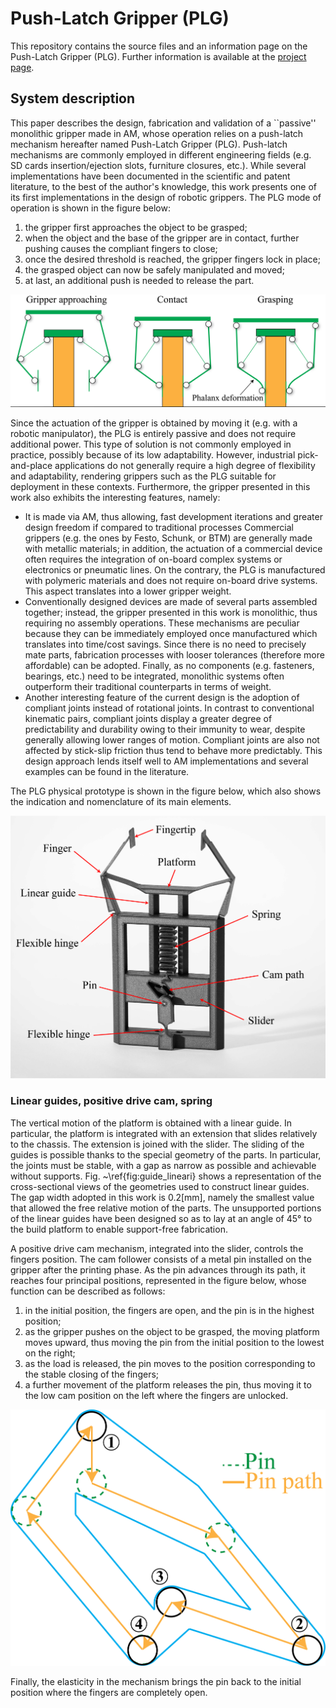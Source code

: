 # Push-Latch Gripper (PLG) 

This repository contains the source files and an information page on the Push-Latch Gripper (PLG).
Further information is available at the [project page](https://made-iit.github.io/plg/).

## System description

This paper describes the design, fabrication and validation of a ``passive'' monolithic gripper made in AM, whose operation relies on a push-latch mechanism hereafter named Push-Latch Gripper (PLG).
Push-latch mechanisms are commonly employed in different engineering fields (e.g. SD cards insertion/ejection slots, furniture closures, etc.). While several implementations have been documented in the scientific and patent literature, to the best of the author's knowledge, this work presents one of its first implementations in the design of robotic grippers.
The PLG mode of operation is shown in the figure below: 
1. the gripper first approaches the object to be grasped; 
2. when the object and the base of the gripper are in contact, further pushing causes the compliant fingers to close; 
3. once the desired threshold is reached, the gripper fingers lock in place; 
4. the grasped object can now be safely manipulated and moved; 
5. at last, an additional push is needed to release the part. 

![Sequence](/Images/grasping_seq.png)

Since the actuation of the gripper is obtained by moving it (e.g. with a robotic manipulator), the PLG is entirely passive and does not require additional power. This type of solution is not commonly employed in practice, possibly because of its low adaptability. However, industrial pick-and-place applications do not generally require a high degree of flexibility and adaptability, rendering grippers such as the PLG suitable for deployment in these contexts.
Furthermore, the gripper presented in this work also exhibits the interesting features, namely: 

* It is made via AM, thus allowing, fast development iterations and greater design freedom if compared to traditional processes Commercial grippers (e.g. the ones by Festo, Schunk, or BTM) are generally made with metallic materials; in addition, the actuation of a commercial device often requires the integration of on-board complex systems or electronics or pneumatic lines. On the contrary, the PLG is manufactured with polymeric materials and does not require on-board drive systems.
This aspect translates into a lower gripper weight.
* Conventionally designed devices are made of several parts assembled together; instead, the gripper presented in this work is monolithic, thus requiring no assembly operations.
These mechanisms are peculiar because they can be immediately employed once manufactured which translates into time/cost savings.
Since there is no need to precisely mate parts, fabrication processes with looser tolerances (therefore more affordable) can be adopted.
Finally, as no components (e.g. fasteners, bearings, etc.) need to be integrated,  monolithic systems often outperform their traditional counterparts in terms of weight.
* Another interesting feature of the current design is the adoption of compliant joints instead of rotational joints.
In contrast to conventional kinematic pairs, compliant joints display a greater degree of predictability and durability owing to their immunity to wear, despite generally allowing lower ranges of motion.
Compliant joints are also not affected by stick-slip friction thus tend to behave more predictably.
This design approach lends itself well to AM implementations and several examples can be found in the literature.

The PLG physical prototype is shown in the figure below, which also shows the indication and nomenclature of its main elements.

![Sequence](/Images/whole_gripper.png)

### Linear guides, positive drive cam, spring

The vertical motion of the platform is obtained with a linear guide. In particular, the platform is integrated with an extension that slides relatively to the chassis. The extension is joined with the slider.
The sliding of the guides is possible thanks to the special geometry of the parts.
In particular, the joints must be stable, with a gap as narrow as possible and achievable without supports.
Fig. ~\ref{fig:guide_lineari} shows a representation of the cross-sectional views of the geometries used to construct linear guides.
The gap width adopted in this work is 0.2[mm], namely the smallest value that allowed the free relative motion of the parts.
The unsupported portions of the linear guides have been designed so as to lay at an angle of 45° to the build platform to enable support-free fabrication.

A positive drive cam mechanism, integrated into the slider, controls the fingers position.
The cam follower consists of a metal pin installed on the gripper after the printing phase.
As the pin advances through its path, it reaches four principal positions, represented in the figure below, whose function can be described as follows:

1. in the initial position, the fingers are open, and the pin is in the highest position;
2. as the gripper pushes on the object to be grasped, the moving platform moves upward, thus moving the pin from the initial position to the lowest on the right;
3. as the load is released, the pin moves to the position corresponding to the stable closing of the fingers;
4. a further movement of the platform releases the pin, thus moving it to the low cam position on the left where the fingers are unlocked.

![Cam path](/Images/cam_path.png)

Finally, the elasticity in the mechanism brings the pin back to the initial position where the fingers are completely open.
